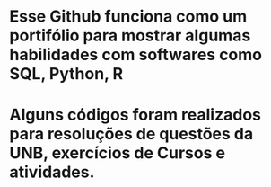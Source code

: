 # Esse Github funciona como um portifólio para mostrar algumas habilidades com softwares como SQL, Python, R

# Alguns códigos foram realizados para resoluções de questões da UNB, exercícios de Cursos e atividades.
